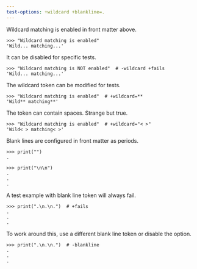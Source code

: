 ```yaml
---
test-options: +wildcard +blankline=.
---
```


Wildcard matching is enabled in front matter above.

    >>> "Wildcard matching is enabled"
    'Wild... matching...'

It can be disabled for specific tests.

    >>> "Wildcard matching is NOT enabled"  # -wildcard +fails
    'Wild... matching...'

The wildcard token can be modified for tests.

    >>> "Wildcard matching is enabled"  # +wildcard=**
    'Wild** matching**'

The token can contain spaces. Strange but true.

    >>> "Wildcard matching is enabled"  # +wildcard="< >"
    'Wild< > matching< >'

Blank lines are configured in front matter as periods.

    >>> print("")
    .

    >>> print("\n\n")
    .
    .
    .

A test example with blank line token will always fail.

    >>> print(".\n.\n.")  # +fails
    .
    .
    .

To work around this, use a different blank line token or disable the
option.

    >>> print(".\n.\n.")  # -blankline
    .
    .
    .
